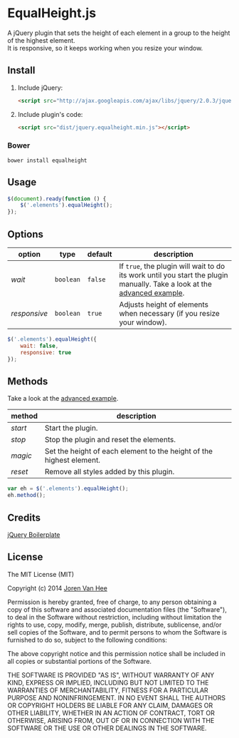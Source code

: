 EqualHeight.js
==============

A jQuery plugin that sets the height of each element in a group to the height of the highest element.  
It is responsive, so it keeps working when you resize your window.

## Install

1. Include jQuery:

    ```html
    <script src="http://ajax.googleapis.com/ajax/libs/jquery/2.0.3/jquery.min.js"></script>
    ```

2. Include plugin's code:

    ```html
    <script src="dist/jquery.equalheight.min.js"></script>
    ```

### Bower

```
bower install equalheight
```

## Usage

```javascript
$(document).ready(function () {
    $('.elements').equalHeight();
});
```

## Options

| option | type | default | description |
| ------ | ---- | ------- | ----------- |
| *wait* | `boolean` | `false` | If `true`, the plugin will wait to do its work until you start the plugin manually. Take a look at the [advanced example](https://github.com/JorenVanHee/EqualHeight.js/blob/master/demo/advanced.html). |
| *responsive* | `boolean` | `true` | Adjusts height of elements when necessary (if you resize your window). |

```javascript
$('.elements').equalHeight({
    wait: false,
    responsive: true
});
```

## Methods

Take a look at the [advanced example](https://github.com/JorenVanHee/EqualHeight.js/blob/master/demo/advanced.html).

| method | description |
| ------ | ----------- |
| *start* | Start the plugin. |
| *stop* | Stop the plugin and reset the elements. |
| *magic* | Set the height of each element to the height of the highest element. |
| *reset* | Remove all styles added by this plugin. |

```javascript
var eh = $('.elements').equalHeight();
eh.method();
```

## Credits

[jQuery Boilerplate](https://github.com/jquery-boilerplate/jquery-boilerplate/)

## License

The MIT License (MIT)

Copyright (c) 2014 [Joren Van Hee](http://joren.co "Joren Van Hee")

Permission is hereby granted, free of charge, to any person obtaining a copy
of this software and associated documentation files (the "Software"), to deal
in the Software without restriction, including without limitation the rights
to use, copy, modify, merge, publish, distribute, sublicense, and/or sell
copies of the Software, and to permit persons to whom the Software is
furnished to do so, subject to the following conditions:

The above copyright notice and this permission notice shall be included in
all copies or substantial portions of the Software.

THE SOFTWARE IS PROVIDED "AS IS", WITHOUT WARRANTY OF ANY KIND, EXPRESS OR
IMPLIED, INCLUDING BUT NOT LIMITED TO THE WARRANTIES OF MERCHANTABILITY,
FITNESS FOR A PARTICULAR PURPOSE AND NONINFRINGEMENT. IN NO EVENT SHALL THE
AUTHORS OR COPYRIGHT HOLDERS BE LIABLE FOR ANY CLAIM, DAMAGES OR OTHER
LIABILITY, WHETHER IN AN ACTION OF CONTRACT, TORT OR OTHERWISE, ARISING FROM,
OUT OF OR IN CONNECTION WITH THE SOFTWARE OR THE USE OR OTHER DEALINGS IN
THE SOFTWARE.

